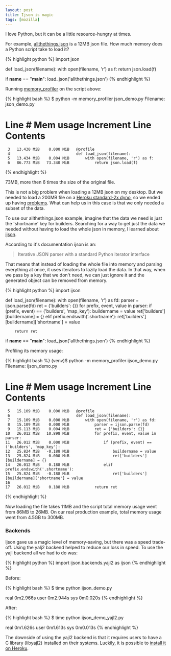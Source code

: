 ```yaml
---
layout: post
title: Ijson is magic
tags: [mozilla]
---
```


I love Python, but it can be a little resource-hungry at times.

For example, [allthethings.json](https://secure.pub.build.mozilla.org/builddata/reports/allthethings.json) is a 12MB json file. How much memory does a Python script take to load it?

{% highlight python %}
import json

def load_json(filename):
    with open(filename, 'r') as f:
        return json.load(f)

if __name__ == "__main__":
    load_json('allthethings.json')
{% endhighlight %}

Running [memory_profiler](https://pypi.python.org/pypi/memory_profiler) on the script above:

{% highlight bash %}
$ python -m memory_profiler json_demo.py
Filename: json_demo.py

Line #    Mem usage    Increment   Line Contents
================================================
     3   13.430 MiB    0.000 MiB   @profile
     4                             def load_json(filename):
     5   13.434 MiB    0.004 MiB       with open(filename, 'r') as f:
     6   86.773 MiB   73.340 MiB           return json.load(f)
{% endhighlight %}

73MB, more then 6 times the size of the original file.

This is not a big problem when loading a 12MB json on my desktop. But we needed to load a 200MB file on a [Heroku standard-2x dyno](https://devcenter.heroku.com/articles/dyno-types#available-dyno-types), so we ended up having [problems](https://bugzilla.mozilla.org/show_bug.cgi?id=1186232). What can help us in this case is that we only needed a subset of the data.

To use our allthethings.json example, imagine that the data we need is just the 'shortname' key for builders. Searching for a way to get just the data we needed without having to load the whole json in memory, I learned about [ijson](https://pypi.python.org/pypi/ijson).

According to it's documentation ijson is an:

>Iterative JSON parser with a standard Python iterator interface

That means that instead of loading the whole file into memory and parsing everything at once, it uses iterators to lazily load the data. In that way, when we pass by a key that we don't need, we can just ignore it and the generated object can be removed from memory.

{% highlight python %}
import ijson

def load_json(filename):
    with open(filename, 'r') as fd:
        parser = ijson.parse(fd)
        ret = {'builders': {}}
        for prefix, event, value in parser:
            if (prefix, event) == ('builders', 'map_key'):
                buildername = value
                ret['builders'][buildername] = {}
            elif prefix.endswith('.shortname'):
                ret['builders'][buildername]['shortname'] = value

        return ret

if __name__ == "__main__":
    load_json('allthethings.json')
{% endhighlight %}

Profiling its memory usage:

{% highlight bash %}
(venv)$ python -m memory_profiler ijson_demo.py
Filename: ijson_demo.py

Line #    Mem usage    Increment   Line Contents
================================================
     5   15.109 MiB    0.000 MiB   @profile
     6                             def load_json(filename):
     7   15.109 MiB    0.000 MiB       with open(filename, 'r') as fd:
     8   15.109 MiB    0.000 MiB           parser = ijson.parse(fd)
     9   15.113 MiB    0.004 MiB           ret = {'builders': {}}
    10   26.012 MiB   10.898 MiB           for prefix, event, value in parser:
    11   26.012 MiB    0.000 MiB               if (prefix, event) == ('builders', 'map_key'):
    12   25.824 MiB   -0.188 MiB                   buildername = value
    13   25.824 MiB    0.000 MiB                   ret['builders'][buildername] = {}
    14   26.012 MiB    0.188 MiB               elif prefix.endswith('.shortname'):
    15   25.824 MiB   -0.188 MiB                   ret['builders'][buildername]['shortname'] = value
    16                            
    17   26.012 MiB    0.188 MiB           return ret

{% endhighlight %}

Now loading the file takes 11MB and the script total memory usage went from 86MB to 26MB. On our real production example, total memory usage went from 4.5GB to 300MB.

### Backends

Ijson gave us a magic level of memory-saving, but there was a speed trade-off. Using the yalj2 backend helped to reduce our loss in speed. To use the yajl backend all we had to do was:

{% highlight python %}
import ijson.backends.yajl2 as ijson
{% endhighlight %}

Before:

{% highlight bash %}
$ time python ijson_demo.py

real    0m2.966s
user    0m2.944s
sys    0m0.020s
{% endhighlight %}

After:

{% highlight bash %}
$ time python ijson_demo_yajl2.py

real    0m1.626s
user    0m1.613s
sys    0m0.013s
{% endhighlight %}

The downside of using the yajl2 backend is that it requires users to have a C library (libyajl2) installed on their systems. Luckily, it is possible to [install it on Heroku](http://www.saintsjd.com/2014/05/12/run-vendored-binaries-on-heroku.html).
